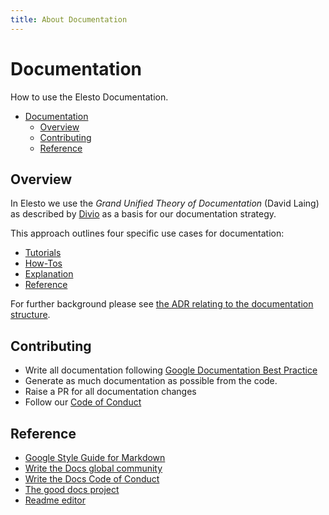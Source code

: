 ```yaml
---
title: About Documentation
---
```


# Documentation

How to use the Elesto Documentation.

- [Documentation](#documentation)
  - [Overview](#overview)
  - [Contributing](#contributing)
  - [Reference](#reference)

## Overview

In Elesto we use the  *Grand Unified Theory of Documentation* (David Laing) as described
by [Divio](https://documentation.divio.com/) as a basis for our documentation strategy.

This approach outlines four specific use cases for documentation:

* [Tutorials](./Tutorials/README.md)
* [How-Tos](./How-To/README.md)
* [Explanation](./Explanation/README.md)
* [Reference](./Reference/README.md)

For further background please
see [the ADR relating to the documentation structure](./Explanation/ADR/adr-002-docs-structure.md).

## Contributing

* Write all documentation
  following [Google Documentation Best Practice](https://google.github.io/styleguide/docguide/best_practices.html)
* Generate as much documentation as possible from the code.
* Raise a PR for all documentation changes
* Follow our [Code of Conduct](https://github.com/elesto-dao/elesto/blob/main/CONTRIBUTING.md)

## Reference

- [Google Style Guide for Markdown](https://github.com/google/styleguide/blob/gh-pages/docguide/style.md)
- [Write the Docs global community](https://www.writethedocs.org/)
- [Write the Docs Code of Conduct](https://www.writethedocs.org/code-of-conduct/#the-principles)
- [The good docs project](https://github.com/thegooddocsproject)
- [Readme editor](https://readme.so/editor)
